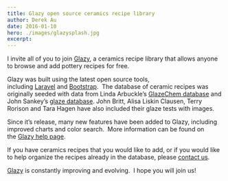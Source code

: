 ```yaml
---
title: Glazy open source ceramics recipe library
author: Derek Au
date: 2016-01-10
hero: ./images/glazysplash.jpg
excerpt: 
---
```


I invite all of you to join [Glazy](http://glazy.org/), a ceramics recipe library that allows anyone to browse and add pottery recipes for free.

Glazy was built using the latest open source tools, including [Laravel](http://laravel.com/) and [Bootstrap](http://getbootstrap.com/).  The database of ceramic recipes was originally seeded with data from Linda Arbuckle’s [GlazeChem database](http://lindaarbuckle.com/arbuckle_handouts.html) and John Sankey’s [glaze database](http://www.johnsankey.ca/glazedata.html). John Britt, Alisa Liskin Clausen, Terry Rorison and Tara Hagen have also included their glaze tests with images.

Since it’s release, many new features have been added to Glazy, including improved charts and color search.  More information can be found on the [Glazy help page](http://glazy.org/help).

If you have ceramics recipes that you would like to add, or if you would like to help organize the recipes already in the database, please [contact us](http://glazy.org/contact).

[Glazy](http://glazy.org/) is constantly improving and evolving.  I hope you will join us!

